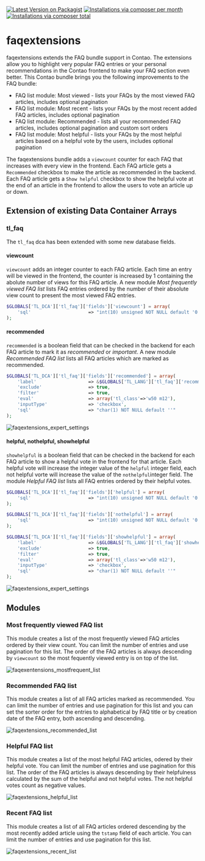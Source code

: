 [![Latest Version on Packagist](http://img.shields.io/packagist/v/hschottm/faqextensions.svg?style=flat)](https://packagist.org/packages/friends-of-contao/contao-twitterreader)
[![Installations via composer per month](http://img.shields.io/packagist/dm/hschottm/faqextensions.svg?style=flat)](https://packagist.org/packages/friends-of-contao/contao-twitterreader)
[![Installations via composer total](http://img.shields.io/packagist/dt/hschottm/faqextensions.svg?style=flat)](https://packagist.org/packages/friends-of-contao/contao-twitterreader)


# faqextensions
faqextensions extends the FAQ bundle support in Contao. The extensions allow you to highlight very popular FAQ entries or your personal recommendations in the Contao frontend to make your FAQ section even better. This Contao bundle brings you the following improvements to the FAQ bundle:

* FAQ list module: Most viewed - lists your FAQs by the most viewed FAQ articles, includes optional pagination
* FAQ list module: Most recent - lists your FAQs by the most recent added FAQ articles, includes optional pagination
* FAQ list module: Recommended - lists all your recommended FAQ articles, includes optional pagination and custom sort orders
* FAQ list module: Most helpful - lists your FAQs by the most helpful articles based on a helpful vote by the users, includes optional pagination

The faqextensions bundle adds a `viewcount` counter for each FAQ that increases with every view in the frontend. Each FAQ article gets a `Recommended` checkbox to make the article as recommended in the backend. Each FAQ article gets a `Show helpful` checkbox to show the helpful vote at the end of an article in the frontend to allow the users to vote an article up or down.

## Extension of existing Data Container Arrays
### tl_faq
The `tl_faq` dca has been extended with some new database fields.
#### viewcount
`viewcount` adds an integer counter to each FAQ article. Each time an entry will be viewed in the frontend, the counter is increased by 1 containing the abolute number of views for this FAQ article. A new module *Most frequently viewed FAQ list* lists FAQ entries ordered by the number of their absolute view count to present the most viewed FAQ entries.
```php
$GLOBALS['TL_DCA']['tl_faq']['fields']['viewcount'] = array(
	'sql'                     => "int(10) unsigned NOT NULL default '0'"
);
```
#### recommended
`recommended` is a boolean field that can be checked in the backend for each FAQ article to mark it as *recommended* or *important*. A new module *Recommended FAQ list* lists all FAQ articles which are marked as recommended.
```php
$GLOBALS['TL_DCA']['tl_faq']['fields']['recommended'] = array(
	'label'                   => &$GLOBALS['TL_LANG']['tl_faq']['recommended'],
	'exclude'                 => true,
	'filter'                  => true,
	'eval'                    => array('tl_class'=>'w50 m12'),
	'inputType'               => 'checkbox',
	'sql'                     => "char(1) NOT NULL default ''"
);
```
![faqextensions_expert_settings](https://user-images.githubusercontent.com/873113/48935073-a01e9080-ef06-11e8-83dd-26d129117d02.png)

#### helpful, nothelpful, showhelpful
`showhelpful` is a boolean field that can be checked in the backend for each FAQ article to show a helpful vote in the frontend for that article. Each helpful vote will increase the integer value of the `helpful` integer field, each not helpful vorte will increase the value of the `nothelpful`integer field. The module *Helpful FAQ list* lists all FAQ entries ordered by their helpful votes.

```php
$GLOBALS['TL_DCA']['tl_faq']['fields']['helpful'] = array(
	'sql'                     => "int(10) unsigned NOT NULL default '0'"
);

$GLOBALS['TL_DCA']['tl_faq']['fields']['nothelpful'] = array(
	'sql'                     => "int(10) unsigned NOT NULL default '0'"
);

$GLOBALS['TL_DCA']['tl_faq']['fields']['showhelpful'] = array(
	'label'                   => &$GLOBALS['TL_LANG']['tl_faq']['showhelpful'],
	'exclude'                 => true,
	'filter'                  => true,
	'eval'                    => array('tl_class'=>'w50 m12'),
	'inputType'               => 'checkbox',
	'sql'                     => "char(1) NOT NULL default ''"
);
```

![faqextensions_expert_settings](https://user-images.githubusercontent.com/873113/48935073-a01e9080-ef06-11e8-83dd-26d129117d02.png)

## Modules
### Most frequently viewed FAQ list
This module creates a list of the most frequently viewed FAQ articles ordered by their view count. You can limit the number of entries and use pagination for this list. The order of the FAQ articles is always descending by `viewcount` so the most fequently viewed entry is on top of the list.

![faqexentensions_mostfrequent_list](https://user-images.githubusercontent.com/873113/48936106-1ec8fd00-ef0a-11e8-9ece-c2246dbc9d5e.png)
### Recommended FAQ list
This module creates a list of all FAQ articles marked as recommended. You can limit the number of entries and use pagination for this list and you can set the sorter order for the entries to alphabetical by FAQ title or by creation date of the FAQ entry, both ascending and descending.

![faqextensions_recommended_list](https://user-images.githubusercontent.com/873113/48936109-1f619380-ef0a-11e8-9307-b373a2acfd92.png)
### Helpful FAQ list
This module creates a list of the most helpful FAQ articles, odered by their helpful vote. You can limit the number of entries and use pagination for this list. The order of the FAQ articles is always descending by their helpfulness calculated by the sum of the helpful and not helpful votes. The not helpful votes count as negative values.

![faqextensions_helpful_list](https://user-images.githubusercontent.com/873113/48936107-1ec8fd00-ef0a-11e8-86e0-5cde37ed8ff5.png)
### Recent FAQ list
This module creates a list of all FAQ articles ordered descending by the most recently added article using the `tstamp` field of each article. You can limit the number of entries and use pagination for this list.

![faqextensions_recent_list](https://user-images.githubusercontent.com/873113/48936108-1ec8fd00-ef0a-11e8-8684-8194f70791e4.png)
